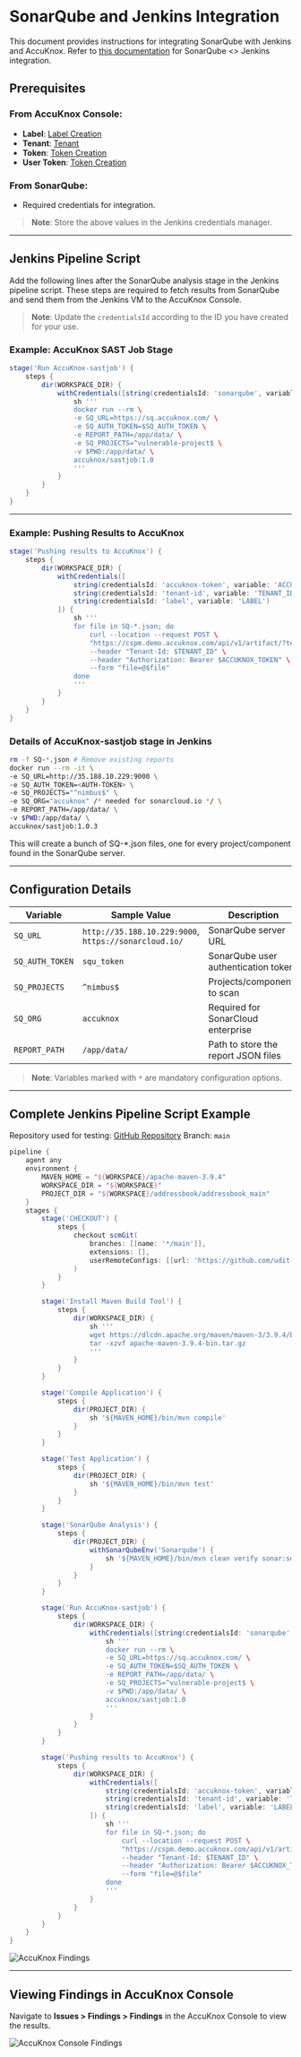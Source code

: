 # SonarQube and Jenkins Integration

This document provides instructions for integrating SonarQube with Jenkins and AccuKnox. Refer to [this documentation](https://docs.sonarsource.com/sonarqube-server/10.6/analyzing-source-code/ci-integration/jenkins-integration/global-setup/) for SonarQube <> Jenkins integration.

## Prerequisites

### From AccuKnox Console:

- **Label**: [Label Creation](https://help.accuknox.com/how-to/how-to-create-labels/?h=label)
- **Tenant**: [Tenant](https://help.accuknox.com/how-to/how-to-create-tokens/?h=token)
- **Token**: [Token Creation](https://help.accuknox.com/how-to/how-to-create-tokens/?h=token)
- **User Token**: [Token Creation](https://docs.sonarsource.com/sonarqube-server/10.1/user-guide/user-account/generating-and-using-tokens/)

### From SonarQube:

- Required credentials for integration.

> **Note**: Store the above values in the Jenkins credentials manager.

---

## Jenkins Pipeline Script

Add the following lines after the SonarQube analysis stage in the Jenkins pipeline script. These steps are required to fetch results from SonarQube and send them from the Jenkins VM to the AccuKnox Console.

> **Note**: Update the `credentialsId` according to the ID you have created for your use.

### Example: AccuKnox SAST Job Stage

```groovy
stage('Run AccuKnox-sastjob') {
    steps {
        dir(WORKSPACE_DIR) {
            withCredentials([string(credentialsId: 'sonarqube', variable: 'SQ_AUTH_TOKEN')]) {
                sh '''
                docker run --rm \
                -e SQ_URL=https://sq.accuknox.com/ \
                -e SQ_AUTH_TOKEN=$SQ_AUTH_TOKEN \
                -e REPORT_PATH=/app/data/ \
                -e SQ_PROJECTS=^vulnerable-project$ \
                -v $PWD:/app/data/ \
                accuknox/sastjob:1.0
                '''
            }
        }
    }
}
```

---

### Example: Pushing Results to AccuKnox

```groovy
stage('Pushing results to AccuKnox') {
    steps {
        dir(WORKSPACE_DIR) {
            withCredentials([
                string(credentialsId: 'accuknox-token', variable: 'ACCUKNOX_TOKEN'),
                string(credentialsId: 'tenant-id', variable: 'TENANT_ID'),
                string(credentialsId: 'label', variable: 'LABEL')
            ]) {
                sh '''
                for file in SQ-*.json; do
                    curl --location --request POST \
                    "https://cspm.demo.accuknox.com/api/v1/artifact/?tenant_id=$TENANT_ID&data_type=SQ&label_id=$LABEL&save_to_s3=false" \
                    --header "Tenant-Id: $TENANT_ID" \
                    --header "Authorization: Bearer $ACCUKNOX_TOKEN" \
                    --form "file=@$file"
                done
                '''
            }
        }
    }
}
```

### Details of AccuKnox-sastjob stage in Jenkins

```sh
rm -f SQ-*.json # Remove existing reports
docker run --rm -it \
-e SQ_URL=http://35.188.10.229:9000 \
-e SQ_AUTH_TOKEN=<AUTH-TOKEN> \
-e SQ_PROJECTS="^nimbus$" \
-e SQ_ORG="accuknox" /* needed for sonarcloud.io */ \
-e REPORT_PATH=/app/data/ \
-v $PWD:/app/data/ \
accuknox/sastjob:1.0.3
```

This will create a bunch of SQ-\*.json files, one for every project/component found in the SonarQube server.

---

## Configuration Details

| Variable        | Sample Value                | Description                         |
| --------------- | --------------------------- | ----------------------------------- |
| `SQ_URL`        | `http://35.188.10.229:9000`, `https://sonarcloud.io/` | SonarQube server URL                |
| `SQ_AUTH_TOKEN` | `squ_token`                 | SonarQube user authentication token |
| `SQ_PROJECTS`   | `^nimbus$`                  | Projects/components to scan         |
| `SQ_ORG`        | `accuknox`                  | Required for SonarCloud enterprise  |
| `REPORT_PATH`   | `/app/data/`                | Path to store the report JSON files |

> **Note**: Variables marked with `*` are mandatory configuration options.

---

## Complete Jenkins Pipeline Script Example

Repository used for testing: [GitHub Repository](https://github.com/udit-uniyal/Devops)
Branch: `main`

```groovy
pipeline {
    agent any
    environment {
        MAVEN_HOME = "${WORKSPACE}/apache-maven-3.9.4"
        WORKSPACE_DIR = "${WORKSPACE}"
        PROJECT_DIR = "${WORKSPACE}/addressbook/addressbook_main"
    }
    stages {
        stage('CHECKOUT') {
            steps {
                checkout scmGit(
                    branches: [[name: '*/main']],
                    extensions: [],
                    userRemoteConfigs: [[url: 'https://github.com/udit-uniyal/Devops.git']]
                )
            }
        }

        stage('Install Maven Build Tool') {
            steps {
                dir(WORKSPACE_DIR) {
                    sh '''
                    wget https://dlcdn.apache.org/maven/maven-3/3.9.4/binaries/apache-maven-3.9.4-bin.tar.gz
                    tar -xzvf apache-maven-3.9.4-bin.tar.gz
                    '''
                }
            }
        }

        stage('Compile Application') {
            steps {
                dir(PROJECT_DIR) {
                    sh '${MAVEN_HOME}/bin/mvn compile'
                }
            }
        }

        stage('Test Application') {
            steps {
                dir(PROJECT_DIR) {
                    sh '${MAVEN_HOME}/bin/mvn test'
                }
            }
        }

        stage('SonarQube Analysis') {
            steps {
                dir(PROJECT_DIR) {
                    withSonarQubeEnv('Sonarqube') {
                        sh '${MAVEN_HOME}/bin/mvn clean verify sonar:sonar -Dsonar.projectKey=vulnerable-project'
                    }
                }
            }
        }

        stage('Run AccuKnox-sastjob') {
            steps {
                dir(WORKSPACE_DIR) {
                    withCredentials([string(credentialsId: 'sonarqube', variable: 'SQ_AUTH_TOKEN')]) {
                        sh '''
                        docker run --rm \
                        -e SQ_URL=https://sq.accuknox.com/ \
                        -e SQ_AUTH_TOKEN=$SQ_AUTH_TOKEN \
                        -e REPORT_PATH=/app/data/ \
                        -e SQ_PROJECTS=^vulnerable-project$ \
                        -v $PWD:/app/data/ \
                        accuknox/sastjob:1.0
                        '''
                    }
                }
            }
        }

        stage('Pushing results to AccuKnox') {
            steps {
                dir(WORKSPACE_DIR) {
                    withCredentials([
                        string(credentialsId: 'accuknox-token', variable: 'ACCUKNOX_TOKEN'),
                        string(credentialsId: 'tenant-id', variable: 'TENANT_ID'),
                        string(credentialsId: 'label', variable: 'LABEL')
                    ]) {
                        sh '''
                        for file in SQ-*.json; do
                            curl --location --request POST \
                            "https://cspm.demo.accuknox.com/api/v1/artifact/?tenant_id=$TENANT_ID&data_type=SQ&label_id=$LABEL&save_to_s3=false" \
                            --header "Tenant-Id: $TENANT_ID" \
                            --header "Authorization: Bearer $ACCUKNOX_TOKEN" \
                            --form "file=@$file"
                        done
                        '''
                    }
                }
            }
        }
    }
}
```

![AccuKnox Findings](./images/jenkins-sast-script/1.png)

---

## Viewing Findings in AccuKnox Console

Navigate to **Issues > Findings > Findings** in the AccuKnox Console to view the results.

![AccuKnox Console Findings](./images/jenkins-sast-script/2.png)
